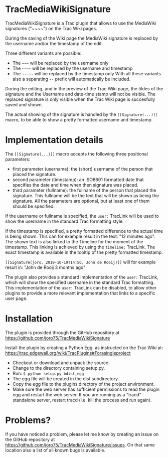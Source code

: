 # TracMediaWikiSignature
TracMediaWikiSignature is a Trac plugin that allows to use the MediaWiki signatures ("~~~~") on the Trac Wiki pages.

During the saving of the Wiki page the MediaWiki signature is replaced by the username and/or the timestamp of the edit. 

Three different variants are possible: 
* The `~~~` will be replaced by the username only 
* The `~~~~` will be replaced by the username and timestamp 
* The `~~~~~` will be replaced by the timestamp only 
With all these variants also a separating `--` prefix will automatically be included. 

During the editing, and in the preview of the Trac Wiki page, the tildes of the signature and the Username and date-time stamp will not be visible. The replaced signature is only visible when the Trac Wiki page is succesfully saved and shown.

The actual showing of the signature is handled by the `[[Signature(...)]]` macro, to be able to show a pretty formatted username and timestamp. 

# Implementation details
The `[[Signature(...)]]` macro accepts the following three positional parameters: 
* first parameter (username): the (short) username of the person that placed the signature. 
* second parameter (timestamp): an ISO8601 formatted date that specifies the date and time when then signature was placed. 
* third parameter (fullname): the fullname of the person that placed the signature. This fullname will be the text that will be shown as being the signature. 
All the parameters are optional, but at least one of them should be specified. 

If the username or fullname is specified, the `user:` TracLink will be used to show the username in the standard Trac formatting style. 

If the timestamp is specified, a pretty formatted difference to the actual time is being shown. This can for example result in the text: "12 minutes ago". The shown text is also linked to the Timeline for the moment of the timestamp. This linking is achieved by using the `timeline:` TracLink. The exact timestamp is available in the tooltip of the pretty formatted timestamp.

`[[Signature(joro, 2019-10-19T14:56, John de Rooij)]]` will for example result in: "John de Rooij 3 months ago"

The plugin also provides a standard implementation of the `user:` TracLink, which will show the specified username in the standard Trac formatting. This implementation of the `user:` TracLink can be disabled, to allow other plugins to provide a more relevant implementation that links to a specific user page.

# Installation
The plugin is provided through the GitHub repository at https://github.com/joro75/TracMediaWikiSignature

Install the plugin by creating a Python Egg, as instructed on the Trac Wiki at: https://trac.edgewall.org/wiki/TracPlugins#Forasingleproject
 * Checkout or download and unpack the source.
 * Change to the directory containing setup.py.
 * Run:
    `$ python setup.py bdist_egg`
 * The egg file will be created in the dist subdirectory.
 * Copy the egg file to the plugins directory of the project environment.
 * Make sure the web server has sufficient permissions to read the plugin egg and restart the web server. If you are running as a "tracd" standalone server, restart tracd (i.e. kill the process and run again).

# Problems?
If you have noticed a problem, please let me know by creating an issue on the GitHub repository at https://github.com/joro75/TracMediaWikiSignature/issues.
On that same location also a list of all known bugs is available.
